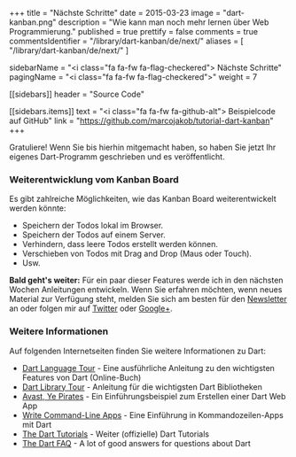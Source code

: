 +++
title = "Nächste Schritte"
date = 2015-03-23
image = "dart-kanban.png"
description = "Wie kann man noch mehr lernen über Web Programmierung."
published = true
prettify = false
comments = true
commentsIdentifier = "/library/dart-kanban/de/next/"
aliases = [ 
  "/library/dart-kanban/de/next/" 
]

sidebarName = "<i class=\"fa fa-fw fa-flag-checkered\"></i> Nächste Schritte"
pagingName = "<i class=\"fa fa-fw fa-flag-checkered\"></i>"
weight = 7

[[sidebars]]
header = "Source Code"

[[sidebars.items]]
text = "<i class=\"fa fa-fw fa-github-alt\"></i> Beispielcode auf GitHub"
link = "https://github.com/marcojakob/tutorial-dart-kanban"
+++

Gratuliere! Wenn Sie bis hierhin mitgemacht haben, so haben Sie jetzt Ihr eigenes Dart-Programm geschrieben und es veröffentlicht.


### Weiterentwicklung vom Kanban Board

Es gibt zahlreiche Möglichkeiten, wie das Kanban Board weiterentwickelt werden könnte:

* Speichern der Todos lokal im Browser.
* Speichern der Todos auf einem Server.
* Verhindern, dass leere Todos erstellt werden können.
* Verschieben von Todos mit Drag and Drop (Maus oder Touch).
* Usw.

<div class="alert alert-warning">
  <strong>Bald geht's weiter:</strong> Für ein paar dieser Features werde ich in den nächsten Wochen Anleitungen entwickeln. Wenn Sie erfahren möchten, wenn neues Material zur Verfügung steht, melden Sie sich am besten für den <a href="https://tinyletter.com/codemakery" class="alert-link">Newsletter</a> an oder folgen mir auf <a href="https://twitter.com/codemakery" class="alert-link">Twitter</a> oder <a href="https://plus.google.com/+MarcoJakob7" class="alert-link">Google+</a>.
</div>


### Weitere Informationen

Auf folgenden Internetseiten finden Sie weitere Informationen zu Dart:

* [Dart Language Tour](https://www.dartlang.org/docs/dart-up-and-running/ch03.html#darthtml---browser-based-apps) - Eine ausführliche Anleitung zu den wichtigsten Features von Dart (Online-Buch)
* [Dart Library Tour](https://www.dartlang.org/docs/dart-up-and-running/ch03.html) - Anleitung für die wichtigsten Dart Bibliotheken
* [Avast, Ye Pirates](https://www.dartlang.org/codelabs/darrrt/) - Ein Einführungsbeispiel zum Erstellen einer Dart Web App
* [Write Command-Line Apps](https://www.dartlang.org/docs/tutorials/cmdline/) - Eine Einführung in Kommandozeilen-Apps mit Dart
* [The Dart Tutorials](https://www.dartlang.org/docs/tutorials/cmdline/) - Weiter (offizielle) Dart Tutorials
* [The Dart FAQ](https://www.dartlang.org/support/faq.html) - A lot of good answers for questions about Dart

